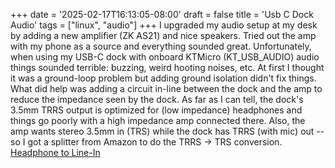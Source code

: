 +++
date = '2025-02-17T16:13:05-08:00'
draft = false
title = 'Usb C Dock Audio'
tags = ["linux", "audio"]
+++
I upgraded my audio setup at my desk by adding a new amplifier (ZK AS21) and nice speakers.
Tried out the amp with my phone as a source and everything sounded great.  Unfortunately, when
using my USB-C dock with onboard KTMicro (KT_USB_AUDIO) audio things sounded terrible: buzzing,
weird hooting noises, etc.  At first I thought it was a ground-loop problem but adding ground isolation
didn't fix things.  What did help was adding a circuit in-line between the dock and the amp to reduce the
impedance seen by the dock.  As far as I can tell, the dock's 3.5mm TRRS output is optimized for (low impedance)
headphones and things go poorly with a high impedance amp connected there.
Also, the amp wants stereo 3.5mm in (TRS) while the dock has TRRS (with mic)
out -- so I got a splitter from Amazon to do the TRRS -> TRS conversion.
[Headphone to Line-In](https://www.vwlowen.co.uk/radio/headphone2linein/headphones.htm "Headphone to Line-In")
